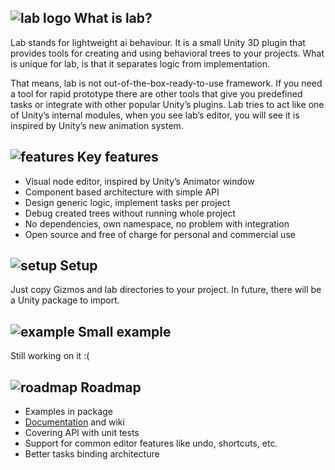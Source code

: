 ## ![lab logo](https://github.com/marekdaniluk/lab/blob/master/Assets/lab/Icons/32x32/lab.png) What is lab?
Lab stands for lightweight ai behaviour. It is a small Unity 3D plugin that provides tools for creating and using behavioral trees to your projects. What is unique for lab, is that it separates logic from implementation.

That means, lab is not out-of-the-box-ready-to-use framework. If you need a tool for rapid prototype there are other tools that give you predefined tasks or integrate with other popular Unity’s plugins. Lab tries to act like one of Unity’s internal modules, when you see lab’s editor, you will see it is inspired by Unity’s new animation system.

## ![features](https://github.com/marekdaniluk/lab/blob/master/Assets/lab/Icons/32x32/treenode.png) Key features
* Visual node editor, inspired by Unity’s Animator window
* Component based architecture with simple API
* Design generic logic, implement tasks per project
* Debug created trees without running whole project
* No dependencies, own namespace, no problem with integration
* Open source and free of charge for personal and commercial use

## ![setup](https://github.com/marekdaniluk/lab/blob/master/Assets/lab/Icons/32x32/task.png) Setup
Just copy Gizmos and lab directories to your project. In future, there will be a Unity package to import.

## ![example](https://github.com/marekdaniluk/lab/blob/master/Assets/lab/Icons/32x32/success.png) Small example
Still working on it :(

## ![roadmap](https://github.com/marekdaniluk/lab/blob/master/Assets/lab/Icons/32x32/center.png) Roadmap
* Examples in package
* [Documentation](https://marekdaniluk.github.io/lab/index.html) and wiki
* Covering API with unit tests
* Support for common editor features like undo, shortcuts, etc.
* Better tasks binding architecture
